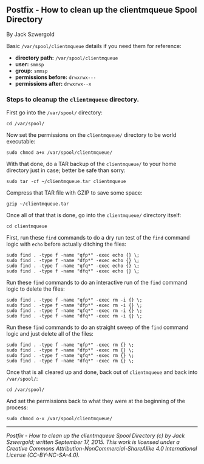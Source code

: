 ## Postfix - How to clean up the clientmqueue Spool Directory

By Jack Szwergold

Basic `/var/spool/clientmqueue` details if you need them for reference:

- **directory path:** `/var/spool/clientmqueue`
- **user:** `smmsp`
- **group:** `smmsp`
- **permissions before:** `drwxrwx---`
- **permissions after:** `drwxrwx--x`

### Steps to cleanup the `clientmqueue` directory.

First go into the `/var/spool/` directory:

	cd /var/spool/

Now set the permissions on the `clientmqueue/` directory to be world executable:

    sudo chmod a+x /var/spool/clientmqueue/

With that done, do a TAR backup of the `clientmqueue/` to your home directory just in case; better be safe than sorry:

	sudo tar -cf ~/clientmqueue.tar clientmqueue

Compress that TAR file with GZIP to save some space:

	gzip ~/clientmqueue.tar

Once all of that that is done, go into the `clientmqueue/` directory itself:

    cd clientmqueue

First, run these `find` commands to do a dry run test of the `find` command logic with `echo` before actually ditching the files:

	sudo find . -type f -name "qfp*" -exec echo {} \;
	sudo find . -type f -name "dfp*" -exec echo {} \;
	sudo find . -type f -name "qfq*" -exec echo {} \;
	sudo find . -type f -name "dfq*" -exec echo {} \;

Run these `find` commands to do an interactive run of the `find` command logic to delete the files:

	sudo find . -type f -name "qfp*" -exec rm -i {} \;
	sudo find . -type f -name "dfp*" -exec rm -i {} \;
	sudo find . -type f -name "qfq*" -exec rm -i {} \;
	sudo find . -type f -name "dfq*" -exec rm -i {} \;

Run these `find` commands to do an straight sweep of the `find` command logic and just delete all of the files:

	sudo find . -type f -name "qfp*" -exec rm {} \;
	sudo find . -type f -name "dfp*" -exec rm {} \;
	sudo find . -type f -name "qfq*" -exec rm {} \;
	sudo find . -type f -name "dfq*" -exec rm {} \;

Once that is all cleared up and done, back out of `clientmqueue` and back into `/var/spool/`:

	cd /var/spool/

And set the permissions back to what they were at the beginning of the process:

	sudo chmod o-x /var/spool/clientmqueue/

***

*Postfix - How to clean up the clientmqueue Spool Directory (c) by Jack Szwergold; written September 17, 2015. This work is licensed under a Creative Commons Attribution-NonCommercial-ShareAlike 4.0 International License (CC-BY-NC-SA-4.0).*